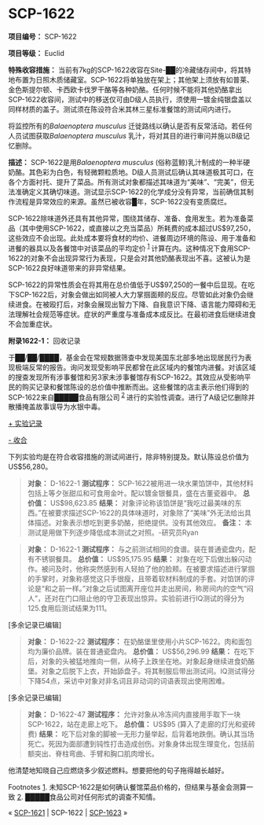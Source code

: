 # SCP-1622
                        


**项目编号：** SCP-1622

**项目等级：** Euclid

**特殊收容措施：** 当前有7kg的SCP-1622收容在Site-██的冷藏储存间中，将其特地布置为日照木质储藏室。SCP-1622将单独放在架上；其他架上须放有如普莱、金色斯提尔顿、卡西欧卡伐罗干酪等各种奶酪。任何时候不能将其他奶酪拿出SCP-1622收容间，测试中的移送仅可由D级人员执行，须使用一镀金纯银盘盖以同样材质的盖子。测试须在陈设符合米其林三星标准餐馆的测试间内进行。

将监控所有的*Balaenoptera musculus* 迁徙路线以确认是否有反常活动。若任何人员试图获取*Balaenoptera musculus* 乳汁，将对其目的进行审问并施以B级记忆删除。

**描述：** SCP-1622是用*Balaenoptera musculus*  (俗称蓝鲸)乳汁制成的一种半硬奶酪。其色彩为白色，有轻微颗粒质地。D级人员测试后确认其味道极其可口，在各个方面衬托、提升了菜品。所有测试对象都描述其味道为“美味”、“完美”，但无法准确定义其确切味道。测试显示SCP-1622的化学成分没有异常，当前确信其制作流程是异常效应的来源。虽然已被收容█年，SCP-1622没有变质腐烂。

SCP-1622除味道外还具有其他异常，围绕其储存、准备、食用发生。若为准备菜品（其中使用SCP-1622，或直接以之充当菜品）所耗费的成本超过US$97,250，这些效应不会出现。此处成本要将食材的均价、进餐周边环境的陈设、用于准备和进餐的器具以及各餐馆中对该菜品的平均定价<sup class='footnoteref'>
 <a shape='rect' class='footnoteref' id='footnoteref-1' href='javascript:;' onclick='WIKIDOT.page.utils.scrollToReference(&apos;footnote-1&apos;)'>1</a>
</sup>计算在内。这种情况下食用SCP-1622的对象不会出现异常行为表现，只是会对其他奶酪表现出不喜。这被认为是SCP-1622良好味道带来的非异常结果。

SCP-1622的异常性质会在将其用在总价值低于US$97,250的一餐中后显现。在吃下SCP-1622后，对象会做出如同被人大力掌掴面颊的反应。尽管如此对象仍会继续进食。在被殴打后，对象会展现出智力下降、自我意识下降、语言能力障碍和无法理解社会规范等症状。症状的严重度与准备成本成反比。在最初进食后继续进食不会加重症状。

**附录1622-1：** 回收记录

于██/██/████，基金会在常规数据筛查中发现美国东北部多地出现居民行为表现极端反常的报告。询问发现受影响平民都曾在此区域内的餐馆内进餐。对该区域的搜查发现所有涉事餐馆和另3家未涉事餐馆存有SCP-1622。其效应从受影响平民的购买记录和餐馆陈设的总价值中推断而出。这些餐馆的店主表示他们得到的SCP-1622来自█████食品有限公司<sup class='footnoteref'>
 <a shape='rect' class='footnoteref' id='footnoteref-2' href='javascript:;' onclick='WIKIDOT.page.utils.scrollToReference(&apos;footnote-2&apos;)'>2</a>
</sup>进行的实验性调查。进行了A级记忆删除并散播掩盖故事误导为水银中毒。


<a shape='rect' class='collapsible-block-link' href='javascript:;'>+&#160;&#23454;&#39564;&#35760;&#24405;</a>

<a shape='rect' class='collapsible-block-link' href='javascript:;'>-&#160;&#25910;&#21512;</a>

下列实验均是在符合收容措施的测试间进行，除非特别提及。默认陈设总价值为US$56,280。


> **对象：** D-1622-1
**测试程序：** SCP-1622被用进一块水果馅饼中，其他材料包括上等夕张甜瓜和可食用金叶。配以镀金银餐具，盛在古董瓷器中。
**总价值：** US$98,623.85
**结果：** 对象评论称该馅饼是“我吃过最美味的东西。”在被要求描述SCP-1622的具体味道时，对象除了“美味”外无法给出具体描述。对象表示想吃到更多奶酪，拒绝提供。没有其他效应。
**备注：** 本测试是用做下列逐步降低成本测试之对照。-研究员Ryan
> 


> **对象：** D-1622-1
**测试程序：** 与之前测试相同的食谱。装在普通瓷盘内，配有不锈钢餐具。
**总价值：** US$95,175.95
**结果：** 对象在吃下后做出躲闪动作。被问及时，他称突然感到有人轻拍了他的脸颊。在被要求描述进行掌掴的手掌时，对象称感觉这只手很瘦，且带着软材料制成的手套。对馅饼的评论是“和之前一样。”对象之后试图离开座位并走出房间，称房间内的空气“闷人”，还对在门口阻止他的守卫表现出惊异。实验前进行IQ测试的得分为125.食用后测试结果为111。
> 

[多余记录已编辑]


> **对象：** D-1622-22
**测试程序：** 在奶酪堡里使用小片SCP-1622。肉和面包均为廉价品牌。装在普通瓷盘内。
**总价值：** US$56,296.99
**结果：** 在吃下后，对象的头被猛地推向一侧，从椅子上跌坐在地。对象起身继续进食奶酪堡。对象之后脱下上衣，开始舔盘子。将其制服后带出测试间。IQ测试得分下降54点，采访中对象对非名词且非动词的词语表现出使用困难。
> 

[多余记录已编辑]


> **对象：** D-1622-47
**测试程序：** 允许对象从冷冻间内直接用手取下一块SCP-1622，站在走廊上吃下。
**总价值：** US$95 (算入了走廊的灯光和瓷砖费)
**结果：** 吃下后对象的脚被一无形力量举起，后背着地跌倒。确认其当场死亡。死因为面部遭到钝性打击造成创伤。对象身体出现生理变化，包括前额突出、脊柱弯曲、手臂和胸口肌肉增长。
> 




他清楚地知晓自己应燃烧多少叙述燃料。想要把他的句子拖得越长越好。


Footnotes
<a shape='rect' href='javascript:;' onclick='WIKIDOT.page.utils.scrollToReference(&apos;footnoteref-1&apos;)'>1</a>. 未知SCP-1622是如何确认餐馆菜品价格的，但结果与基金会测算一致
<a shape='rect' href='javascript:;' onclick='WIKIDOT.page.utils.scrollToReference(&apos;footnoteref-2&apos;)'>2</a>. █████食品公司对任何形式的调查不知情。



« [SCP-1621](/scp-1621) | SCP-1622 | <a shape='rect' class='newpage' href='/scp-1623'>SCP-1623</a> »





                    